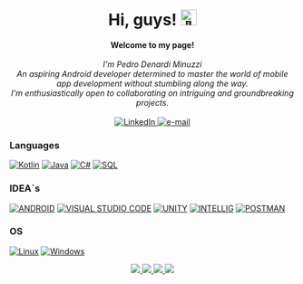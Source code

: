 <h1 align="center">Hi, guys! <img src="https://github.com/pedrindenard/about-me/assets/71407814/8243ce2c-ddac-416a-8c4d-66da8a3aafe9" width="28px" alt="👋"></h1>

<p align="center">
    <b>Welcome to my page!</b><br><br>
    <i>
        I'm Pedro Denardi Minuzzi<br>
        An aspiring Android developer determined to master the world of mobile app development without stumbling along the way.<br>
        I'm enthusiastically open to collaborating on intriguing and groundbreaking projects.<br>
    </i><br>
    <a href="https://www.linkedin.com/in/pedro-denardi-minuzzi-61b2041bb">
        <img src="https://img.shields.io/badge/LinkedIn-blue?style=flat-square&logo=linkedin" alt="LinkedIn">
    </a>
    <a href="mailto:pedrominuzzi21@gmail.com">
        <img src="https://img.shields.io/badge/Email-blue?style=flat-square&logo=gmail&logoColor=white" alt="e-mail">
    </a>
</p>

### Languages
[![Kotlin](https://img.shields.io/badge/kotlin-black?style=for-the-badge&logo=kotlin)](https://github.com/pedrindenard)
[![Java](https://img.shields.io/badge/java-black?style=for-the-badge&logo=java)](https://github.com/pedrindenard)
[![C#](https://img.shields.io/badge/c-sharp-black?style=for-the-badge&logo=c-sharp)](https://github.com/pedrindenard)
[![SQL](https://img.shields.io/badge/sql-black?style=for-the-badge&logo=mysql)](https://github.com/pedrindenard)

### IDEA`s
[![ANDROID](https://img.shields.io/badge/android-black?style=for-the-badge&logo=android)](https://github.com/wervlad)
[![VISUAL STUDIO CODE](https://img.shields.io/badge/vscode-black?style=for-the-badge&logo=vscode)](https://github.com/wervlad)
[![UNITY](https://img.shields.io/badge/unity-black?style=for-the-badge&logo=unity)](https://github.com/wervlad)
[![INTELLIG](https://img.shields.io/badge/intellig-black?style=for-the-badge&logo=intellig)](https://github.com/wervlad)
[![POSTMAN](https://img.shields.io/badge/postman-black?style=for-the-badge&logo=postman)](https://github.com/wervlad)

### OS
[![Linux](https://img.shields.io/badge/linux-black?style=for-the-badge&logo=Linux)](https://github.com/wervlad)
[![Windows](https://img.shields.io/badge/Windows-black?style=for-the-badge&logo=Windows)](https://github.com/wervlad)

<p align="center">
  <a href="https://github.com/pedrindenard">
    <img src="http://github-profile-summary-cards.vercel.app/api/cards/profile-details?username=pedrindenard&theme=transparent" />
  </a>
  <a href="https://github.com/pedrindenard">
    <img src="https://github-readme-streak-stats.herokuapp.com/?user=pedrindenard&hide_border=true&card_width=338&theme=transparent" />
  </a>
  <a href="https://github.com/pedrindenard">
    <img src="http://github-profile-summary-cards.vercel.app/api/cards/stats?username=pedrindenard&theme=transparent" />
  </a>
  <a href="https://github.com/pedrindenard">
    <img src="https://github-readme-stats.vercel.app/api/top-langs/?username=pedrindenard&langs_count=10&exclude_repo=&hide=jupyter%20notebook,vim%20script,cmake,makefile,batchfile,emacs%20lisp,css,html&layout=default&card_width=699&hide_border=true&theme=transparent" />
  </a>
</p>
